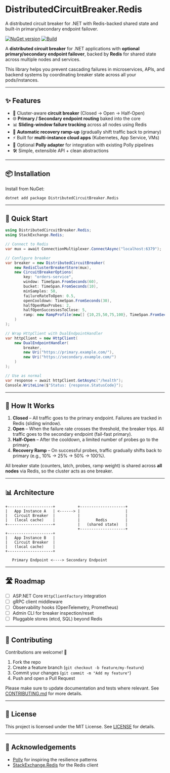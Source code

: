 # DistributedCircuitBreaker.Redis
A distributed circuit breaker for .NET with Redis-backed shared state and built-in primary/secondary endpoint failover.

[![NuGet version](https://img.shields.io/nuget/v/DistributedCircuitBreaker.Redis.svg)](https://www.nuget.org/packages/DistributedCircuitBreaker.Redis)
[![Build](https://github.com/<your-org>/<repo-name>/actions/workflows/build.yml/badge.svg)](https://github.com/<your-org>/<repo-name>/actions)

A **distributed circuit breaker** for .NET applications with **optional primary/secondary endpoint failover**, backed by **Redis** for shared state across multiple nodes and services.

This library helps you prevent cascading failures in microservices, APIs, and backend systems by coordinating breaker state across all your pods/instances.

---

## ✨ Features

- 🚦 Cluster-aware **circuit breaker** (Closed → Open → Half-Open)
- 🌐 **Primary / Secondary endpoint routing** baked into the core
- 📊 **Sliding-window failure tracking** across all nodes using Redis
- 🔁 **Automatic recovery ramp-up** (gradually shift traffic back to primary)
- ⚡ Built for **multi-instance cloud apps** (Kubernetes, App Service, VMs)
- 🔌 Optional **Polly adapter** for integration with existing Polly pipelines
- 🛠️ Simple, extensible API + clean abstractions

---

## 📦 Installation

Install from NuGet:

```bash
dotnet add package DistributedCircuitBreaker.Redis
````

---

## 🚀 Quick Start

```csharp
using DistributedCircuitBreaker.Redis;
using StackExchange.Redis;

// Connect to Redis
var mux = await ConnectionMultiplexer.ConnectAsync("localhost:6379");

// Configure breaker
var breaker = new DistributedCircuitBreaker(
    new RedisClusterBreakerStore(mux),
    new CircuitBreakerOptions(
        key: "orders-service",
        window: TimeSpan.FromSeconds(60),
        bucket: TimeSpan.FromSeconds(10),
        minSamples: 50,
        failureRateToOpen: 0.5,
        openCooldown: TimeSpan.FromSeconds(30),
        halfOpenMaxProbes: 2,
        halfOpenSuccessesToClose: 5,
        ramp: new RampProfile(new[] {10,25,50,75,100}, TimeSpan.FromSeconds(30), 0.2)
    )
);

// Wrap HttpClient with DualEndpointHandler
var httpClient = new HttpClient(
    new DualEndpointHandler(
        breaker,
        new Uri("https://primary.example.com/"),
        new Uri("https://secondary.example.com/")
    )
);

// Use as normal
var response = await httpClient.GetAsync("/health");
Console.WriteLine($"Status: {response.StatusCode}");
```

---

## 🔧 How It Works

1. **Closed** – All traffic goes to the primary endpoint. Failures are tracked in Redis (sliding window).
2. **Open** – When the failure rate crosses the threshold, the breaker trips. All traffic goes to the secondary endpoint (fail-fast primary).
3. **Half-Open** – After the cooldown, a limited number of probes go to the primary.
4. **Recovery Ramp** – On successful probes, traffic gradually shifts back to primary (e.g., 10% → 25% → 50% → 100%).

All breaker state (counters, latch, probes, ramp weight) is shared across **all nodes** via Redis, so the cluster acts as one breaker.

---

## 📊 Architecture

```
+--------------------+          +--------------------+
|   App Instance A   | <------> |                    |
|   Circuit Breaker  |          |                    |
|   (local cache)    |          |       Redis        |
+--------------------+          |   (shared state)   |
                                +--------------------+
+--------------------+          
|   App Instance B   |          
|   Circuit Breaker  |          
|   (local cache)    |          
+--------------------+          

   Primary Endpoint <----> Secondary Endpoint
```

---

## 🛣️ Roadmap

* [ ] ASP.NET Core `HttpClientFactory` integration
* [ ] gRPC client middleware
* [ ] Observability hooks (OpenTelemetry, Prometheus)
* [ ] Admin CLI for breaker inspection/reset
* [ ] Pluggable stores (etcd, SQL) beyond Redis

---

## 🤝 Contributing

Contributions are welcome! 🎉

1. Fork the repo
2. Create a feature branch (`git checkout -b feature/my-feature`)
3. Commit your changes (`git commit -m "Add my feature"`)
4. Push and open a Pull Request

Please make sure to update documentation and tests where relevant. See [CONTRIBUTING.md](CONTRIBUTING.md) for more details.

---

## 📜 License

This project is licensed under the MIT License. See [LICENSE](LICENSE) for details.

---

## 🙌 Acknowledgements

* [Polly](https://github.com/App-vNext/Polly) for inspiring the resilience patterns
* [StackExchange.Redis](https://github.com/StackExchange/StackExchange.Redis) for the Redis client

```
